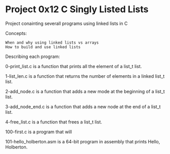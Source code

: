 # Project 0x12 C Singly Listed Lists

Project conainting severall programs using linked lists in C

Concepts:

    When and why using linked lists vs arrays
    How to build and use linked lists

Describing each program:

0-print_list.c is a function that prints all the element of a list_t list.

1-list_len.c is a function that returns the number of elements in a linked list_t list.

2-add_node.c is a function that adds a new mode at the beginning of a list_t list.

3-add_node_end.c is a function that adds a new node at the end of a list_t list.

4-free_list.c is a function that frees a list_t list.

100-first.c is a program that will

101-hello_holberton.asm is a 64-bit program in assembly that prints Hello, Holberton.
